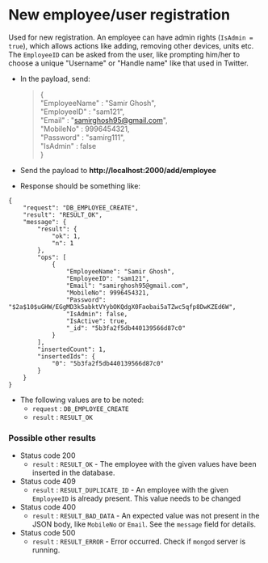 # New employee/user registration

Used for new registration. An employee can have admin rights (`IsAdmin = true`), which allows actions like adding, removing other devices, units etc.  
The `EmployeeID` can be asked from the user, like prompting him/her to choose a unique "Username" or "Handle name" like that used in Twitter. 
   
 - In the payload, send:
	 >{  
     	"EmployeeName" : "Samir Ghosh",  
     	"EmployeeID" : "sam121",  
     	"Email" : "samirghosh95@gmail.com",  
     	"MobileNo" : 9996454321,  
     	"Password" : "samirg111",  
     	"IsAdmin" : false  
     }  
     
 - Send the payload to **http://localhost:2000/add/employee**
	 
 - Response should be something like:
 ```
 {
     "request": "DB_EMPLOYEE_CREATE",
     "result": "RESULT_OK",
     "message": {
         "result": {
             "ok": 1,
             "n": 1
         },
         "ops": [
             {
                 "EmployeeName": "Samir Ghosh",
                 "EmployeeID": "sam121",
                 "Email": "samirghosh95@gmail.com",
                 "MobileNo": 9996454321,
                 "Password": "$2a$10$uGHW/EGgMD3k5abktVYybOKQdgX0Faobai5aTZwc5qfp8DwKZEd6W",
                 "IsAdmin": false,
                 "IsActive": true,
                 "_id": "5b3fa2f5db440139566d87c0"
             }
         ],
         "insertedCount": 1,
         "insertedIds": {
             "0": "5b3fa2f5db440139566d87c0"
         }
     }
 }
 ```
- The following values are to be noted:
    - `request` : `DB_EMPLOYEE_CREATE`
    - `result` : `RESULT_OK`

### Possible other results

- Status code 200  
    - `result` : `RESULT_OK` - The employee with the given values have been inserted in the database. 
- Status code 409  
    - `result` : `RESULT_DUPLICATE_ID` - An employee with the given `EmployeeID` is already present. This value needs to be changed  
- Status code 400
    - `result` : `RESULT_BAD_DATA` - An expected value was not present in the JSON body, like `MobileNo` or `Email`. See the `message` field for details.
- Status code 500
    - `result` : `RESULT_ERROR` - Error occurred. Check if `mongod` server is running.